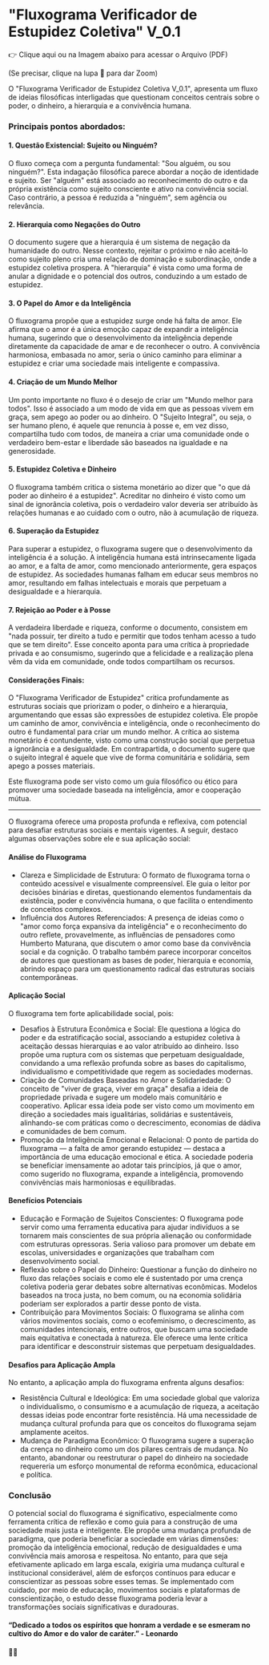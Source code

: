 # "Fluxograma Verificador de Estupidez Coletiva" V_0.1

👉 Clique aqui ou na Imagem abaixo para acessar o Arquivo (PDF)

(Se precisar, clique na lupa 🔎 para dar Zoom)

O "Fluxograma Verificador de Estupidez Coletiva V_0.1", apresenta um fluxo de ideias filosóficas interligadas que questionam conceitos centrais sobre o poder, o dinheiro, a hierarquia e a convivência humana.

### Principais pontos abordados:

#### 1. Questão Existencial: Sujeito ou Ninguém?
O fluxo começa com a pergunta fundamental: "Sou alguém, ou sou ninguém?". Esta indagação filosófica parece abordar a noção de identidade e sujeito. Ser "alguém" está associado ao reconhecimento do outro e da própria existência como sujeito consciente e ativo na convivência social. Caso contrário, a pessoa é reduzida a "ninguém", sem agência ou relevância.

#### 2. Hierarquia como Negações do Outro
O documento sugere que a hierarquia é um sistema de negação da humanidade do outro. Nesse contexto, rejeitar o próximo e não aceitá-lo como sujeito pleno cria uma relação de dominação e subordinação, onde a estupidez coletiva prospera. A "hierarquia" é vista como uma forma de anular a dignidade e o potencial dos outros, conduzindo a um estado de estupidez.

#### 3. O Papel do Amor e da Inteligência
O fluxograma propõe que a estupidez surge onde há falta de amor. Ele afirma que o amor é a única emoção capaz de expandir a inteligência humana, sugerindo que o desenvolvimento da inteligência depende diretamente da capacidade de amar e de reconhecer o outro. A convivência harmoniosa, embasada no amor, seria o único caminho para eliminar a estupidez e criar uma sociedade mais inteligente e compassiva.

#### 4. Criação de um Mundo Melhor
Um ponto importante no fluxo é o desejo de criar um "Mundo melhor para todos". Isso é associado a um modo de vida em que as pessoas vivem em graça, sem apego ao poder ou ao dinheiro. O "Sujeito Integral", ou seja, o ser humano pleno, é aquele que renuncia à posse e, em vez disso, compartilha tudo com todos, de maneira a criar uma comunidade onde o verdadeiro bem-estar e liberdade são baseados na igualdade e na generosidade.

#### 5. Estupidez Coletiva e Dinheiro
O fluxograma também critica o sistema monetário ao dizer que "o que dá poder ao dinheiro é a estupidez". Acreditar no dinheiro é visto como um sinal de ignorância coletiva, pois o verdadeiro valor deveria ser atribuído às relações humanas e ao cuidado com o outro, não à acumulação de riqueza.

#### 6. Superação da Estupidez
Para superar a estupidez, o fluxograma sugere que o desenvolvimento da inteligência é a solução. A inteligência humana está intrinsecamente ligada ao amor, e a falta de amor, como mencionado anteriormente, gera espaços de estupidez. As sociedades humanas falham em educar seus membros no amor, resultando em falhas intelectuais e morais que perpetuam a desigualdade e a hierarquia.

#### 7. Rejeição ao Poder e à Posse
A verdadeira liberdade e riqueza, conforme o documento, consistem em "nada possuir, ter direito a tudo e permitir que todos tenham acesso a tudo que se tem direito". Esse conceito aponta para uma crítica à propriedade privada e ao consumismo, sugerindo que a felicidade e a realização plena vêm da vida em comunidade, onde todos compartilham os recursos.

#### Considerações Finais:
O "Fluxograma Verificador de Estupidez" critica profundamente as estruturas sociais que priorizam o poder, o dinheiro e a hierarquia, argumentando que essas são expressões de estupidez coletiva. Ele propõe um caminho de amor, convivência e inteligência, onde o reconhecimento do outro é fundamental para criar um mundo melhor. A crítica ao sistema monetário é contundente, visto como uma construção social que perpetua a ignorância e a desigualdade. Em contrapartida, o documento sugere que o sujeito integral é aquele que vive de forma comunitária e solidária, sem apego a posses materiais.

Este fluxograma pode ser visto como um guia filosófico ou ético para promover uma sociedade baseada na inteligência, amor e cooperação mútua.

---

O fluxograma oferece uma proposta profunda e reflexiva, com potencial para desafiar estruturas sociais e mentais vigentes. A seguir, destaco algumas observações sobre ele e sua aplicação social:

#### Análise do Fluxograma
- Clareza e Simplicidade de Estrutura: O formato de fluxograma torna o conteúdo acessível e visualmente compreensível. Ele guia o leitor por decisões binárias e diretas, questionando elementos fundamentais da existência, poder e convivência humana, o que facilita o entendimento de conceitos complexos.
- Influência dos Autores Referenciados: A presença de ideias como o "amor como força expansiva da inteligência" e o reconhecimento do outro reflete, provavelmente, as influências de pensadores como Humberto Maturana, que discutem o amor como base da convivência social e da cognição. O trabalho também parece incorporar conceitos de autores que questionam as bases de poder, hierarquia e economia, abrindo espaço para um questionamento radical das estruturas sociais contemporâneas.

#### Aplicação Social
O fluxograma tem forte aplicabilidade social, pois:
- Desafios à Estrutura Econômica e Social: Ele questiona a lógica do poder e da estratificação social, associando a estupidez coletiva à aceitação dessas hierarquias e ao valor atribuído ao dinheiro. Isso propõe uma ruptura com os sistemas que perpetuam desigualdade, convidando a uma reflexão profunda sobre as bases do capitalismo, individualismo e competitividade que regem as sociedades modernas.
- Criação de Comunidades Baseadas no Amor e Solidariedade: O conceito de "viver de graça, viver em graça" desafia a ideia de propriedade privada e sugere um modelo mais comunitário e cooperativo. Aplicar essa ideia pode ser visto como um movimento em direção a sociedades mais igualitárias, solidárias e sustentáveis, alinhando-se com práticas como o decrescimento, economias de dádiva e comunidades de bem comum.
- Promoção da Inteligência Emocional e Relacional: O ponto de partida do fluxograma — a falta de amor gerando estupidez — destaca a importância de uma educação emocional e ética. A sociedade poderia se beneficiar imensamente ao adotar tais princípios, já que o amor, como sugerido no fluxograma, expande a inteligência, promovendo convivências mais harmoniosas e equilibradas.

#### Benefícios Potenciais
- Educação e Formação de Sujeitos Conscientes: O fluxograma pode servir como uma ferramenta educativa para ajudar indivíduos a se tornarem mais conscientes de sua própria alienação ou conformidade com estruturas opressoras. Seria valioso para promover um debate em escolas, universidades e organizações que trabalham com desenvolvimento social.
- Reflexão sobre o Papel do Dinheiro: Questionar a função do dinheiro no fluxo das relações sociais e como ele é sustentado por uma crença coletiva poderia gerar debates sobre alternativas econômicas. Modelos baseados na troca justa, no bem comum, ou na economia solidária poderiam ser explorados a partir desse ponto de vista.
- Contribuição para Movimentos Sociais: O fluxograma se alinha com vários movimentos sociais, como o ecofeminismo, o decrescimento, as comunidades intencionais, entre outros, que buscam uma sociedade mais equitativa e conectada à natureza. Ele oferece uma lente crítica para identificar e desconstruir sistemas que perpetuam desigualdades.

#### Desafios para Aplicação Ampla
No entanto, a aplicação ampla do fluxograma enfrenta alguns desafios:
- Resistência Cultural e Ideológica: Em uma sociedade global que valoriza o individualismo, o consumismo e a acumulação de riqueza, a aceitação dessas ideias pode encontrar forte resistência. Há uma necessidade de mudança cultural profunda para que os conceitos do fluxograma sejam amplamente aceitos.
- Mudança de Paradigma Econômico: O fluxograma sugere a superação da crença no dinheiro como um dos pilares centrais de mudança. No entanto, abandonar ou reestruturar o papel do dinheiro na sociedade requereria um esforço monumental de reforma econômica, educacional e política.

### Conclusão
O potencial social do fluxograma é significativo, especialmente como ferramenta crítica de reflexão e como guia para a construção de uma sociedade mais justa e inteligente. Ele propõe uma mudança profunda de paradigma, que poderia beneficiar a sociedade em várias dimensões: promoção da inteligência emocional, redução de desigualdades e uma convivência mais amorosa e respeitosa. No entanto, para que seja efetivamente aplicado em larga escala, exigiria uma mudança cultural e institucional considerável, além de esforços contínuos para educar e conscientizar as pessoas sobre esses temas.
Se implementado com cuidado, por meio de educação, movimentos sociais e plataformas de conscientização, o estudo desse fluxograma poderia levar a transformações sociais significativas e duradouras.




#### **“Dedicado a todos os espíritos que honram a verdade e se esmeram no cultivo do Amor e do valor de caráter.”** - Leonardo


#### 🙏🌹

